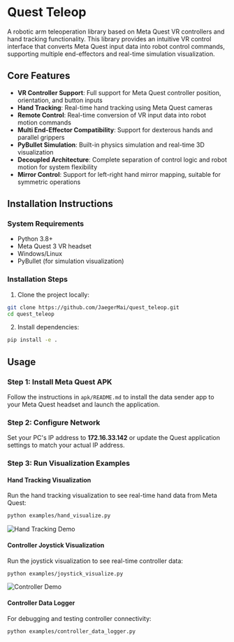 # Quest Teleop

A robotic arm teleoperation library based on Meta Quest VR controllers and hand tracking functionality. This library provides an intuitive VR control interface that converts Meta Quest input data into robot control commands, supporting multiple end-effectors and real-time simulation visualization.

## Core Features

- **VR Controller Support**: Full support for Meta Quest controller position, orientation, and button inputs
- **Hand Tracking**: Real-time hand tracking using Meta Quest cameras
- **Remote Control**: Real-time conversion of VR input data into robot motion commands
- **Multi End-Effector Compatibility**: Support for dexterous hands and parallel grippers
- **PyBullet Simulation**: Built-in physics simulation and real-time 3D visualization
- **Decoupled Architecture**: Complete separation of control logic and robot motion for system flexibility
- **Mirror Control**: Support for left-right hand mirror mapping, suitable for symmetric operations

## Installation Instructions

### System Requirements
- Python 3.8+
- Meta Quest 3 VR headset
- Windows/Linux
- PyBullet (for simulation visualization)

### Installation Steps

1. Clone the project locally:
```bash
git clone https://github.com/JaegerMai/quest_teleop.git
cd quest_teleop
```

2. Install dependencies:
```bash
pip install -e .
```


## Usage

### Step 1: Install Meta Quest APK
Follow the instructions in `apk/README.md` to install the data sender app to your Meta Quest headset and launch the application.

### Step 2: Configure Network
Set your PC's IP address to **172.16.33.142** or update the Quest application settings to match your actual IP address.

### Step 3: Run Visualization Examples

#### Hand Tracking Visualization
Run the hand tracking visualization to see real-time hand data from Meta Quest:
```bash
python examples/hand_visualize.py
```

![Hand Tracking Demo](media/hand.gif)

#### Controller Joystick Visualization  
Run the joystick visualization to see real-time controller data:
```bash
python examples/joystick_visualize.py
```

![Controller Demo](media/joystick.gif)

#### Controller Data Logger
For debugging and testing controller connectivity:
```bash
python examples/controller_data_logger.py
```

